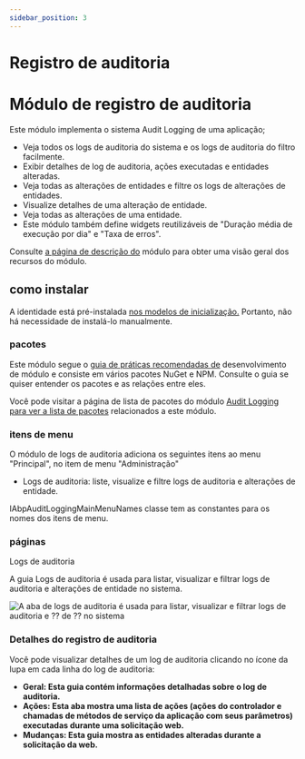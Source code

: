 ```yaml
---
sidebar_position: 3
---
```


# Registro de auditoria

# Módulo de registro de auditoria
Este módulo implementa o sistema Audit Logging de uma aplicação;

- Veja todos os logs de auditoria do sistema e os logs de auditoria do filtro facilmente.
- Exibir detalhes de log de auditoria, ações executadas e entidades alteradas.
- Veja todas as alterações de entidades e filtre os logs de alterações de entidades.
- Visualize detalhes de uma alteração de entidade.
- Veja todas as alterações de uma entidade.
- Este módulo também define widgets reutilizáveis ​​de "Duração média de execução por dia" e "Taxa de erros".

Consulte [a página de descrição do](https://docs.abp.io/en/commercial/7.0/Startup-Templates/Index "") módulo para obter uma visão geral dos recursos do módulo.

## como instalar

A identidade está pré-instalada [nos modelos de inicialização.](https://docs.abp.io/en/commercial/7.0/Startup-Templates/Index "") Portanto, não há necessidade de instalá-lo manualmente.

### pacotes

Este módulo segue o [guia de práticas recomendadas de](https://docs.abp.io/en/abp/latest/Best-Practices/Index "") desenvolvimento de módulo e consiste em vários pacotes NuGet e NPM. Consulte o guia se quiser entender os pacotes e as relações entre eles.

Você pode visitar a página de lista de pacotes do módulo [Audit Logging para ver a lista de pacotes](https://abp.io/packages?moduleName=Volo.AuditLogging.Ui "") relacionados a este módulo.

### itens de menu
O módulo de logs de auditoria adiciona os seguintes itens ao menu "Principal", no item de menu "Administração"

- Logs de auditoria: liste, visualize e filtre logs de auditoria e alterações de entidade.

IAbpAuditLoggingMainMenuNames classe tem as constantes para os nomes dos itens de menu.
### páginas
Logs de auditoria

A guia Logs de auditoria é usada para listar, visualizar e filtrar logs de auditoria e alterações de entidade no sistema.

![A aba de logs de auditoria é usada para listar, visualizar e filtrar logs de auditoria e ⁇  de ⁇  no sistema](https://raaghustorageaccount.blob.core.windows.net/raaghu-docs/audit-logs.png)
### Detalhes do registro de auditoria
Você pode visualizar detalhes de um log de auditoria clicando no ícone da lupa em cada linha do log de auditoria:

- **Geral: Esta guia contém informações detalhadas sobre o log de auditoria.**
- **Ações: Esta aba mostra uma lista de ações (ações do controlador e chamadas de métodos de serviço da aplicação com seus parâmetros) executadas durante uma solicitação web.**
- **Mudanças: Esta guia mostra as entidades alteradas durante a solicitação da web.**

